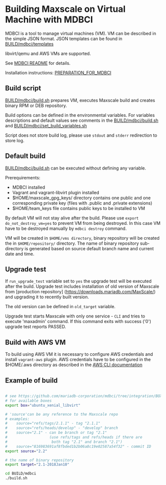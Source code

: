 # Building Maxscale on Virtual Machine with MDBCI

MDBCI is a tool to manage virtual machines (VM). VM can be described in
the simple JSON format.
JSON templates can be found in [BUILD/mdbci/templates](templates)

libvirt/qemu and AWS VMs are supported.

See [MDBCI README](https://github.com/mariadb-corporation/mdbci#mariadb-continuous-integration-infrastructure-mdbci) for details.

Installation instructions: [PREPARATION_FOR_MDBCI](https://github.com/mariadb-corporation/mdbci/blob/integration/PREPARATION_FOR_MDBCI.md)

## Build script

[BUILD/mdbci/build.sh](build.sh) prepares VM, executes Maxscale build and creates binary RPM or DEB repository.

Build options can be defined in the environmental variables. For variables descriptions and default values see 
comments in the [BUILD/mdbci/build.sh](build.sh) and [BUILD/mdbci/set_build_variables.sh](set_build_variables.sh)

Script does not store build log, please use ```stdout``` and ```stderr``` redirection to store log.

## Default build

[BUILD/mdbci/build.sh](build.sh) can be executed without defining any variable.

Prerequirements:
* MDBCI installed
* Vagrant and vagrant-libvirt plugin installed
* $HOME/maxscale_gpg_keys/ directory contains one public and one corresponding private key (files with .public and .private extensions)
* $HOME/team_keys file contains public keys to be installed to VM

By default VM will not stay alive after the build. Please use ```export do_not_destroy_vm=yes```
to prevent VM from being destroyed. In this case VM have to be destroyed manually by ```mdbci destroy```
command.

VM will be created in ```$HOME/vms directory```, binary repository will be created the in 
```$HOME/repository/``` directory.
The name of binary repository sub-directory is generated based on source default
branch name and current date and time.

## Upgrade test

If `run_upgrade_test` variable set to `yes` the upgrade test will be executed after the build.
Upgrade test includes installation of old version of Maxscale from [production repository]
(https://downloads.mariadb.com/MaxScale/) and upgrading it to recently built version.

The old version can be defined in `old_target` variable.

Upgrade test starts Maxscale with only one service - `CLI` and tries to execute 'maxadmin' command.
If this command exits with success ('0') upgrade test reports PASSED.

## Build with AWS VM

To build using AWS VM it is necessary to configure AWS credentials and install `vagrant-aws` plugin.
AWS credentials have to be configured in the $HOME/.aws directory as described in the 
[AWS CLI documentation](https://docs.aws.amazon.com/cli/latest/userguide/cli-chap-welcome.html)

## Example of build

```bash

# see https://github.com/mariadb-corporation/mdbci/tree/integration/BOXES
# for available boxes
export box="ubuntu_xenial_libvirt"

# 'source'can be any reference to the Maxscale repo
# examples:
#    source="refs/tags/2.1.1" - tag "2.1.1"
#    source="refs/heads/develop" - "develop" branch
#    source="2.1" - can be branch or tag "2.1" 
#                   (use refs/tags and refs/heads if there are 
#                    both tag "2.1" and branch "2.1")
#    source="816983691af8fbded1b2b06a8c19e02587a54f32" - commit ID
export source="2.2"

# the name of binary repository
export target="2.1-2018Jan10"

cd BUILD/mdbci
./build.sh
```

